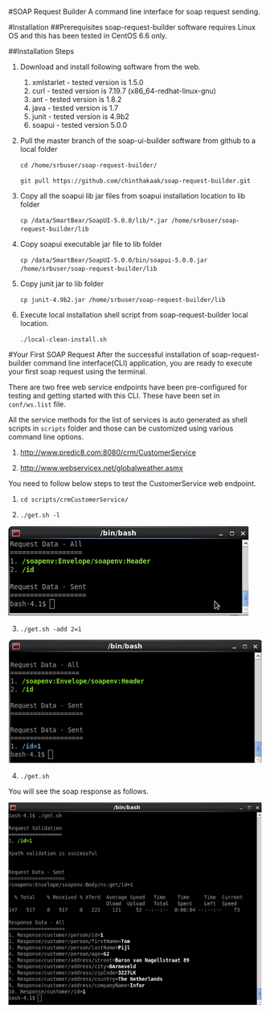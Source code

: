 #SOAP Request Builder
A command line interface for soap request sending.

#Installation
##Prerequisites
soap-request-builder software requires Linux OS and this has been tested in CentOS 6.6 only.

##Installation Steps
1. Download and install following software from the web.
    1. xmlstarlet - tested version is 1.5.0
    2. curl - tested version is 7.19.7 (x86_64-redhat-linux-gnu)
    3. ant - tested version is 1.8.2
    4. java - tested version is 1.7
    5. junit - tested version is 4.9b2
    6. soapui - tested version 5.0.0

2. Pull the master branch of the soap-ui-builder software from github to a local folder

   `cd /home/srbuser/soap-request-builder/`
   
   `git pull https://github.com/chinthakaak/soap-request-builder.git`
3. Copy all the soapui lib jar files from soapui installation location to lib folder

   `cp /data/SmartBear/SoapUI-5.0.0/lib/*.jar /home/srbuser/soap-request-builder/lib`
4. Copy soapui executable jar file to lib folder
 
    `cp /data/SmartBear/SoapUI-5.0.0/bin/soapui-5.0.0.jar /home/srbuser/soap-request-builder/lib`
5. Copy junit jar to lib folder

    `cp junit-4.9b2.jar /home/srbuser/soap-request-builder/lib`
6. Execute local installation shell script from soap-request-builder local location.

    `./local-clean-install.sh`

#Your First SOAP Request
After the successful installation of soap-request-builder command line interface(CLI) application, you are ready to execute your first soap request using the terminal.

There are two free web service endpoints have been pre-configured for testing and getting started with this CLI. These have been set in `conf/ws.list` file.

All the service methods for the list of services is auto generated as shell scripts in `scripts` folder and those can be customized using various command line options.

1. http://www.predic8.com:8080/crm/CustomerService

2. http://www.webservicex.net/globalweather.asmx

You need to follow below steps to test the CustomerService web endpoint.

1. `cd scripts/crmCustomerService/`

2. `./get.sh -l`

![get](images/get.png)

3. `./get.sh -add 2=1`

![getadd](images/getadd.png)

4. `./get.sh`

You will see the soap response as follows.

![getreq](images/getreq.png)

